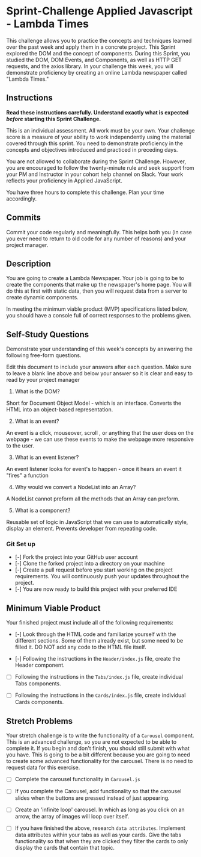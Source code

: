 # Sprint-Challenge Applied Javascript - Lambda Times

This challenge allows you to practice the concepts and techniques learned over the past week and apply them in a concrete project. This Sprint explored the DOM and the concept of components. During this Sprint, you studied the DOM, DOM Events, and Components, as well as HTTP GET requests, and the axios library. In your challenge this week, you will demonstrate proficiency by creating an online Lambda newspaper called "Lambda Times."

## Instructions

**Read these instructions carefully. Understand exactly what is expected _before_ starting this Sprint Challenge.**

This is an individual assessment. All work must be your own. Your challenge score is a measure of your ability to work independently using the material covered through this sprint. You need to demonstrate proficiency in the concepts and objectives introduced and practiced in preceding days.

You are not allowed to collaborate during the Sprint Challenge. However, you are encouraged to follow the twenty-minute rule and seek support from your PM and Instructor in your cohort help channel on Slack. Your work reflects your proficiency in Applied JavaScript.

You have three hours to complete this challenge. Plan your time accordingly.

## Commits

Commit your code regularly and meaningfully. This helps both you (in case you ever need to return to old code for any number of reasons) and your project manager.

## Description

You are going to create a Lambda Newspaper. Your job is going to be to create the components that make up the newspaper's home page. You will do this at first with static data, then you will request data from a server to create dynamic components.

In meeting the minimum viable product (MVP) specifications listed below, you should have a console full of correct responses to the problems given.

## Self-Study Questions

Demonstrate your understanding of this week's concepts by answering the following free-form questions.

Edit this document to include your answers after each question. Make sure to leave a blank line above and below your answer so it is clear and easy to read by your project manager

1. What is the DOM?

Short for Document Object Model - which is an interface. Converts the HTML into an object-based representation.

2. What is an event?

An event is a click, mouseover, scroll , or anything that the user does on the webpage - we can use
these events to make the webpage more responsive to the user.

3. What is an event listener?

An event listener looks for event's to happen - once it hears an event it "fires" a function

4. Why would we convert a NodeList into an Array?

A NodeList cannot preform all the methods that an Array can preform.

5. What is a component?


Reusable set of logic in JavaScript that we can use to automatically style, display an element. Prevents developer from repeating code. 


### Git Set up

* [-] Fork the project into your GitHub user account
* [-] Clone the forked project into a directory on your machine
* [-] Create a pull request before you start working on the project requirements.  You will continuously push your updates throughout the project.
* [-] You are now ready to build this project with your preferred IDE

## Minimum Viable Product

Your finished project must include all of the following requirements:

* [-] Look through the HTML code and familiarize yourself with the different sections. Some of them already exist, but some need to be filled it. DO NOT add any code to the HTML file itself.

* [-] Following the instructions in the `Header/index.js` file, create the Header component. 

* [ ] Following the instructions in the `Tabs/index.js` file, create individual Tabs components.

* [ ] Following the instructions in the `Cards/index.js` file, create individual Cards components.

## Stretch Problems

Your stretch challenge is to write the functionality of a `Carousel` component. This is an advanced challenge, so you are not expected to be able to complete it. If you begin and don't finish, you should still submit with what you have. This is going to be a bit different because you are going to need to create some advanced functionality for the carousel. There is no need to request data for this exercise.

* [ ] Complete the carousel functionality in `Carousel.js`

* [ ] If you complete the Carousel, add functionality so that the carousel slides when the buttons are pressed instead of just appearing.

* [ ] Create an 'infinite loop' carousel. In which as long as you click on an arrow, the array of images will loop over itself.

* [ ] If you have finished the above, research `data attributes`. Implement data attributes within your tabs as well as your cards. Give the tabs functionality so that when they are clicked they filter the cards to only display the cards that contain that topic.
